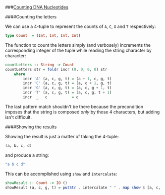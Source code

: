 ###[Counting DNA Nucleotides](http://rosalind.info/problems/dna/)

####Counting the letters

We can use a 4-tuple to represent the counts of `A`, `C`, `G` and `T` respectively:

```haskell
type Count  = (Int, Int, Int, Int)
```

The function to count the letters simply (and verbosely) increments the corresponding integer of the tuple while reading the string character by character:

```haskell
countLetters :: String -> Count
countLetters str = foldr incr (0, 0, 0, 0) str
    where 
        incr 'A' (a, c, g, t) = (a + 1, c, g, t)
        incr 'C' (a, c, g, t) = (a, c + 1, g, t)
        incr 'G' (a, c, g, t) = (a, c, g + 1, t)
        incr 'T' (a, c, g, t) = (a, c, g, t + 1)
        incr  _   c           = c
```

The last pattern match shouldn't be there because the precondition imposes that the string is composed *only* by those 4 characters, but adding isn't difficult.

####Showing the results

Showing the result is just a matter of taking the 4-tuple:

```haskell
(a, b, c, d)
```
and produce a string:

```haskell
"a b c d"
```

This can be accomplished using `show` and `intercalate`:

```haskell
showResult :: Count -> IO ()
showResult (a, c, g, t) = putStr . intercalate " " . map show $ [a, c, g, t]
```
